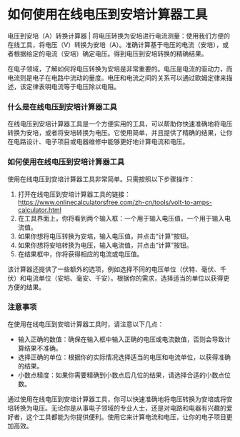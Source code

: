 如何使用在线电压到安培计算器工具
================

电压到安培（A）转换计算器 | 将电压转换为安培进行电流测量：使用我们方便的在线工具，将电压（V）转换为安培（A）。准确计算基于电压的电流（安培），或者根据给定的电流（安培）确定电压。得到电压到安培转换的精确结果。

在电子领域，了解如何将电压转换为安培是非常重要的。电压是电流的驱动力，而电流则是电子在电路中流动的量度。电压和电流之间的关系可以通过欧姆定律来描述，该定律表明电流等于电压除以电阻。

### 什么是在线电压到安培计算器工具

在线电压到安培计算器工具是一个方便实用的工具，可以帮助你快速准确地将电压转换为安培，或者将安培转换为电压。它使用简单，并且提供了精确的结果，让你在电路设计、电子项目或电器维修中能够更好地计算电流和电压。

### 如何使用在线电压到安培计算器工具

使用在线电压到安培计算器工具非常简单。只需按照以下步骤操作：

1. 打开在线电压到安培计算器工具的链接：<https://www.onlinecalculatorsfree.com/zh-cn/tools/volt-to-amps-calculator.html>
2. 在工具界面上，你将看到两个输入框：一个用于输入电压值，一个用于输入电流值。
3. 如果你想将电压转换为安培，输入电压值，并点击“计算”按钮。
4. 如果你想将安培转换为电压，输入电流值，并点击“计算”按钮。
5. 在结果框中，你将获得相应的电流或电压值。

该计算器还提供了一些额外的选项，例如选择不同的电压单位（伏特、毫伏、千伏）和电流单位（安培、毫安、千安）。根据你的需求，选择适当的单位以获得更方便的结果。

### 注意事项

在使用在线电压到安培计算器工具时，请注意以下几点：

- 输入正确的数值：确保在输入框中输入正确的电压或电流数值，否则会导致计算结果不准确。
- 选择正确的单位：根据你的实际情况选择适当的电压和电流单位，以获得准确的结果。
- 小数点精度：如果你需要精确到小数点后几位的结果，请选择合适的小数点位数。

通过使用在线电压到安培计算器工具，你可以快速准确地将电压转换为安培或将安培转换为电压。无论你是从事电子领域的专业人士，还是对电路和电器有兴趣的爱好者，这个工具都能为你提供便利。使用它来计算电流和电压，让你的电子项目更加高效。